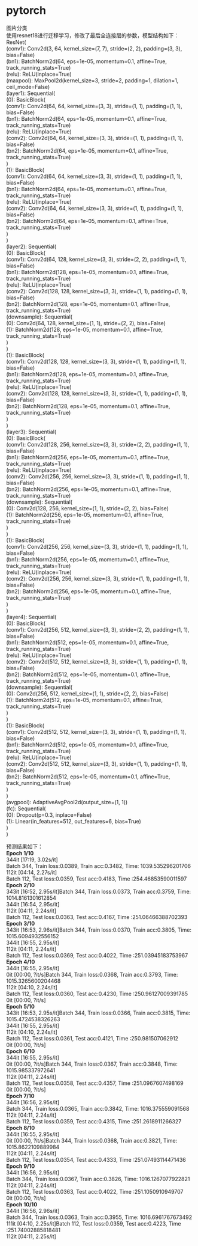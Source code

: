 # pytorch
图片分类  
使用resnet18进行迁移学习，修改了最后全连接层的参数，模型结构如下：  
ResNet(  
  (conv1): Conv2d(3, 64, kernel_size=(7, 7), stride=(2, 2), padding=(3, 3), bias=False)  
  (bn1): BatchNorm2d(64, eps=1e-05, momentum=0.1, affine=True, track_running_stats=True)  
  (relu): ReLU(inplace=True)  
  (maxpool): MaxPool2d(kernel_size=3, stride=2, padding=1, dilation=1, ceil_mode=False)  
  (layer1): Sequential(  
    (0): BasicBlock(  
      (conv1): Conv2d(64, 64, kernel_size=(3, 3), stride=(1, 1), padding=(1, 1), bias=False)  
      (bn1): BatchNorm2d(64, eps=1e-05, momentum=0.1, affine=True, track_running_stats=True)  
      (relu): ReLU(inplace=True)  
      (conv2): Conv2d(64, 64, kernel_size=(3, 3), stride=(1, 1), padding=(1, 1), bias=False)  
      (bn2): BatchNorm2d(64, eps=1e-05, momentum=0.1, affine=True, track_running_stats=True)  
    )  
    (1): BasicBlock(  
      (conv1): Conv2d(64, 64, kernel_size=(3, 3), stride=(1, 1), padding=(1, 1), bias=False)  
      (bn1): BatchNorm2d(64, eps=1e-05, momentum=0.1, affine=True, track_running_stats=True)  
      (relu): ReLU(inplace=True)  
      (conv2): Conv2d(64, 64, kernel_size=(3, 3), stride=(1, 1), padding=(1, 1), bias=False)  
      (bn2): BatchNorm2d(64, eps=1e-05, momentum=0.1, affine=True, track_running_stats=True)  
    )  
  )  
  (layer2): Sequential(  
    (0): BasicBlock(  
      (conv1): Conv2d(64, 128, kernel_size=(3, 3), stride=(2, 2), padding=(1, 1), bias=False)  
    (bn1): BatchNorm2d(128, eps=1e-05, momentum=0.1, affine=True, track_running_stats=True)  
      (relu): ReLU(inplace=True)  
      (conv2): Conv2d(128, 128, kernel_size=(3, 3), stride=(1, 1), padding=(1, 1), bias=False)  
      (bn2): BatchNorm2d(128, eps=1e-05, momentum=0.1, affine=True, track_running_stats=True)  
      (downsample): Sequential(  
        (0): Conv2d(64, 128, kernel_size=(1, 1), stride=(2, 2), bias=False)  
        (1): BatchNorm2d(128, eps=1e-05, momentum=0.1, affine=True, track_running_stats=True)  
      )  
    )  
    (1): BasicBlock(  
      (conv1): Conv2d(128, 128, kernel_size=(3, 3), stride=(1, 1), padding=(1, 1), bias=False)  
      (bn1): BatchNorm2d(128, eps=1e-05, momentum=0.1, affine=True, track_running_stats=True)  
      (relu): ReLU(inplace=True)  
      (conv2): Conv2d(128, 128, kernel_size=(3, 3), stride=(1, 1), padding=(1, 1), bias=False)  
      (bn2): BatchNorm2d(128, eps=1e-05, momentum=0.1, affine=True, track_running_stats=True)  
    )  
  )  
  (layer3): Sequential(  
    (0): BasicBlock(  
      (conv1): Conv2d(128, 256, kernel_size=(3, 3), stride=(2, 2), padding=(1, 1), bias=False)  
      (bn1): BatchNorm2d(256, eps=1e-05, momentum=0.1, affine=True, track_running_stats=True)  
      (relu): ReLU(inplace=True)  
      (conv2): Conv2d(256, 256, kernel_size=(3, 3), stride=(1, 1), padding=(1, 1), bias=False)  
      (bn2): BatchNorm2d(256, eps=1e-05, momentum=0.1, affine=True, track_running_stats=True)  
      (downsample): Sequential(  
        (0): Conv2d(128, 256, kernel_size=(1, 1), stride=(2, 2), bias=False)  
        (1): BatchNorm2d(256, eps=1e-05, momentum=0.1, affine=True, track_running_stats=True)  
      )  
    )  
    (1): BasicBlock(  
      (conv1): Conv2d(256, 256, kernel_size=(3, 3), stride=(1, 1), padding=(1, 1), bias=False)  
      (bn1): BatchNorm2d(256, eps=1e-05, momentum=0.1, affine=True, track_running_stats=True)  
      (relu): ReLU(inplace=True)  
      (conv2): Conv2d(256, 256, kernel_size=(3, 3), stride=(1, 1), padding=(1, 1), bias=False)  
      (bn2): BatchNorm2d(256, eps=1e-05, momentum=0.1, affine=True, track_running_stats=True)  
    )  
  )  
  (layer4): Sequential(  
    (0): BasicBlock(  
      (conv1): Conv2d(256, 512, kernel_size=(3, 3), stride=(2, 2), padding=(1, 1), bias=False)  
      (bn1): BatchNorm2d(512, eps=1e-05, momentum=0.1, affine=True, track_running_stats=True)  
      (relu): ReLU(inplace=True)  
      (conv2): Conv2d(512, 512, kernel_size=(3, 3), stride=(1, 1), padding=(1, 1), bias=False)  
      (bn2): BatchNorm2d(512, eps=1e-05, momentum=0.1, affine=True, track_running_stats=True)  
      (downsample): Sequential(  
        (0): Conv2d(256, 512, kernel_size=(1, 1), stride=(2, 2), bias=False)  
        (1): BatchNorm2d(512, eps=1e-05, momentum=0.1, affine=True, track_running_stats=True)  
      )  
    )  
    (1): BasicBlock(  
      (conv1): Conv2d(512, 512, kernel_size=(3, 3), stride=(1, 1), padding=(1, 1), bias=False)  
      (bn1): BatchNorm2d(512, eps=1e-05, momentum=0.1, affine=True, track_running_stats=True)  
      (relu): ReLU(inplace=True)  
      (conv2): Conv2d(512, 512, kernel_size=(3, 3), stride=(1, 1), padding=(1, 1), bias=False)  
      (bn2): BatchNorm2d(512, eps=1e-05, momentum=0.1, affine=True, track_running_stats=True)  
    )  
  )  
  (avgpool): AdaptiveAvgPool2d(output_size=(1, 1))  
  (fc): Sequential(  
    (0): Dropout(p=0.3, inplace=False)  
    (1): Linear(in_features=512, out_features=6, bias=True)  
  )  
)  
  
预测结果如下：  
**Epoch 1/10**  
344it [17:19,  3.02s/it]  
Batch 344, Train loss:0.0389, Train acc:0.3482, Time: 1039.535296201706  
112it [04:14,  2.27s/it]  
Batch 112, Test loss:0.0359, Test acc:0.4183, Time :254.46853590011597  
**Epoch 2/10**  
343it [16:52,  2.95s/it]Batch 344, Train loss:0.0373, Train acc:0.3759, Time: 1014.8161301612854  
344it [16:54,  2.95s/it]  
112it [04:11,  2.24s/it]  
Batch 112, Test loss:0.0363, Test acc:0.4167, Time :251.06466388702393  
**Epoch 3/10**  
343it [16:53,  2.96s/it]Batch 344, Train loss:0.0370, Train acc:0.3805, Time: 1015.6094932556152  
344it [16:55,  2.95s/it]  
112it [04:11,  2.24s/it]  
Batch 112, Test loss:0.0369, Test acc:0.4022, Time :251.03945183753967  
**Epoch 4/10**  
344it [16:55,  2.95s/it]  
0it [00:00, ?it/s]Batch 344, Train loss:0.0368, Train acc:0.3793, Time: 1015.3265600204468  
112it [04:10,  2.24s/it]  
Batch 112, Test loss:0.0360, Test acc:0.4230, Time :250.96127009391785  
0it [00:00, ?it/s]  
**Epoch 5/10**    
343it [16:53,  2.95s/it]Batch 344, Train loss:0.0366, Train acc:0.3815, Time: 1015.4724538326263  
344it [16:55,  2.95s/it]  
112it [04:10,  2.24s/it]  
Batch 112, Test loss:0.0361, Test acc:0.4121, Time :250.981507062912  
0it [00:00, ?it/s]  
**Epoch 6/10**    
344it [16:55,  2.95s/it]  
0it [00:00, ?it/s]Batch 344, Train loss:0.0367, Train acc:0.3848, Time: 1015.985337972641  
112it [04:11,  2.24s/it]  
Batch 112, Test loss:0.0358, Test acc:0.4357, Time :251.0967607498169  
0it [00:00, ?it/s]  
**Epoch 7/10**    
344it [16:56,  2.95s/it]  
Batch 344, Train loss:0.0365, Train acc:0.3842, Time: 1016.375559091568  
112it [04:11,  2.24s/it]  
Batch 112, Test loss:0.0359, Test acc:0.4315, Time :251.2618911266327  
**Epoch 8/10**  
344it [16:55,  2.95s/it]  
0it [00:00, ?it/s]Batch 344, Train loss:0.0368, Train acc:0.3821, Time: 1015.8622109889984  
112it [04:11,  2.24s/it]  
Batch 112, Test loss:0.0354, Test acc:0.4333, Time :251.07493114471436  
**Epoch 9/10**  
344it [16:56,  2.95s/it]  
Batch 344, Train loss:0.0367, Train acc:0.3826, Time: 1016.1267077922821  
112it [04:11,  2.24s/it]  
Batch 112, Test loss:0.0363, Test acc:0.4022, Time :251.1050910949707  
0it [00:00, ?it/s]  
**Epoch 10/10**    
344it [16:56,  2.96s/it]  
Batch 344, Train loss:0.0363, Train acc:0.3955, Time: 1016.6961767673492  
111it [04:10,  2.25s/it]Batch 112, Test loss:0.0359, Test acc:0.4223, Time :251.74002885818481  
112it [04:11,  2.25s/it]  
